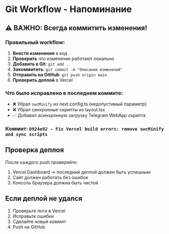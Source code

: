 # Git Workflow - Напоминание

## ⚠️ ВАЖНО: Всегда коммитить изменения!

### Правильный workflow:
1. **Внести изменения** в код
2. **Проверить** что изменения работают локально
3. **Добавить в Git**: `git add .`
4. **Закоммитить**: `git commit -m "Описание изменений"`
5. **Отправить на GitHub**: `git push origin main`
6. **Проверить деплой** в Vercel

### Что было исправлено в последнем коммите:
- ❌ Убрал `swcMinify` из next.config.ts (недопустимый параметр)
- ❌ Убрал синхронные скрипты из layout.tsx
- ✅ Добавил асинхронную загрузку Telegram WebApp скрипта

### Коммит: `0924e82 - Fix Vercel build errors: remove swcMinify and sync scripts`

## Проверка деплоя

После каждого push проверяйте:
1. Vercel Dashboard → последний деплой должен быть успешным
2. Сайт должен работать без ошибок
3. Консоль браузера должна быть чистой

## Если деплой не удался

1. Проверьте логи в Vercel
2. Исправьте ошибки
3. Сделайте новый коммит
4. Push на GitHub

